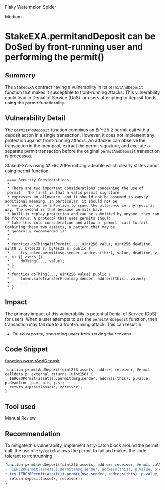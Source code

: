 Flaky Watermelon Spider

Medium

# StakeEXA.permitandDeposit can be DoSed by front-running user and performing the permit()

## Summary
The `StakedEXA` contract having a vulnerability in its `permitAndDeposit` function that makes it susceptible to front-running attacks. This vulnerability could lead to Denial of Service (DoS) for users attempting to deposit funds using the permit functionality.

## Vulnerability Detail
The `permitAndDeposit` function combines an EIP-2612 permit call with a deposit action in a single transaction. However, it does not implement any protection against front-running attacks. An attacker can observe the transaction in the mempool, extract the permit signature, and execute a separate permit transaction before the original `permitAndDeposit` transaction is processed.

StakedEXA is using `OZ` ERC20PermitUpgradeable which clearly states about using permit function: 

```solidity
 ==== Security Considerations
 *
 * There are two important considerations concerning the use of `permit`. The first is that a valid permit signature
 * expresses an allowance, and it should not be assumed to convey additional meaning. In particular, it should not be
 * considered as an intention to spend the allowance in any specific way. The second is that because permits have
 * built-in replay protection and can be submitted by anyone, they can be frontrun. A protocol that uses permits should
 * take this into consideration and allow a `permit` call to fail. Combining these two aspects, a pattern that may be
 * generally recommended is:
 *
 * 
 * function doThingWithPermit(..., uint256 value, uint256 deadline, uint8 v, bytes32 r, bytes32 s) public {
 *     try token.permit(msg.sender, address(this), value, deadline, v, r, s) {} catch {}
 *     doThing(..., value);
 * }
 *
 * function doThing(..., uint256 value) public {
 *     token.safeTransferFrom(msg.sender, address(this), value);
 *     ...
 * }
```

## Impact
The primary impact of this vulnerability is potential Denial of Service (DoS) for users. When a user attempts to use the `permitAndDeposit` function, their transaction may fail due to a front-running attack. This can result in:

- Failed deposits, preventing users from staking their tokens.

## Code Snippet
[function permitAndDeposit](https://github.com/sherlock-audit/2024-07-exactly-stacking-contracts/blob/3eb87e3edf3bcd57c4cc1c6a73e8255f575b76de/protocol/contracts/StakedEXA.sol#L173)
```solidity
function permitAndDeposit(uint256 assets, address receiver, Permit calldata p) external returns (uint256) {
  IERC20Permit(asset()).permit(msg.sender, address(this), p.value, p.deadline, p.v, p.r, p.s);
  return deposit(assets, receiver);
}
```

## Tool used
Manual Review

## Recommendation
To mitigate this vulnerability, implement a try-catch block around the permit call. the use of `try/catch` allows the permit to fail and makes the code tolerant to frontrunning.

```diff
function permitAndDeposit(uint256 assets, address receiver, Permit calldata p) external returns (uint256) {
-  IERC20Permit(asset()).permit(msg.sender, address(this), p.value, p.deadline, p.v, p.r, p.s);
+ try IERC20Permit(asset()).permit(msg.sender, address(this), p.value, p.deadline, p.v, p.r, p.s) {} catch {}
  return deposit(assets, receiver);
}
```
